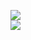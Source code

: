 [![](https://img.shields.io/badge/Made%20With-Github%20Spray-lightgrey.svg?style=for-the-badge&logo=github)](https://github.com/Annihil/github-spray#4611)  
[![](https://i.imgur.com/2DrTn0Z.gif)](https://github.com/Annihil/github-spray)